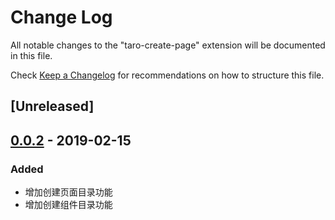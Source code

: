 # Change Log

All notable changes to the "taro-create-page" extension will be documented in this file.

Check [Keep a Changelog](http://keepachangelog.com/) for recommendations on how to structure this file.

## [Unreleased]

## [0.0.2](https://github.com/HappyYA/taro-create-page/releases/tag/v0.0.2) - 2019-02-15

### Added

- 增加创建页面目录功能
- 增加创建组件目录功能


